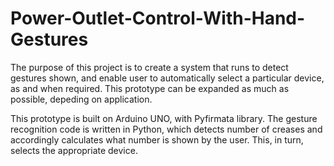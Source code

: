 # Power-Outlet-Control-With-Hand-Gestures

The purpose of this project is to create a system that runs to detect gestures shown, and enable user to automatically select a particular device, as and when required.
This prototype can be expanded as much as possible, depeding on application.

This prototype is built on Arduino UNO, with Pyfirmata library. The gesture recognition code is written in Python, which detects number of creases and accordingly calculates what number is shown by the user.
This, in turn, selects the appropriate device.
